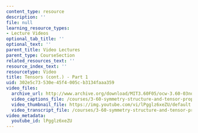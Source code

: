 ```yaml
---
content_type: resource
description: ''
file: null
learning_resource_types:
- Lecture Videos
optional_tab_title: ''
optional_text: ''
parent_title: Video Lectures
parent_type: CourseSection
related_resources_text: ''
resource_index_text: ''
resourcetype: Video
title: Tensors (cont.) - Part 1
uid: 302e5c73-530e-45f4-005c-b3134faaa359
video_files:
  archive_url: http://www.archive.org/download/MIT3.60F05/ocw-3.60-03nov2005-pt1-220k.mp4
  video_captions_file: /courses/3-60-symmetry-structure-and-tensor-properties-of-materials-fall-2005/86a440a46f3b55638ae9018dbc1f882e_lPgglz6xeZU.vtt
  video_thumbnail_file: https://img.youtube.com/vi/lPgglz6xeZU/default.jpg
  video_transcript_file: /courses/3-60-symmetry-structure-and-tensor-properties-of-materials-fall-2005/2cd9b08a4f12582757662acb3631a60e_lPgglz6xeZU.pdf
video_metadata:
  youtube_id: lPgglz6xeZU
---
```

